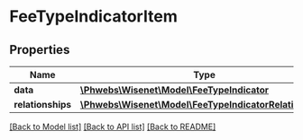 # FeeTypeIndicatorItem

## Properties
Name | Type | Description | Notes
------------ | ------------- | ------------- | -------------
**data** | [**\Phwebs\Wisenet\Model\FeeTypeIndicator**](FeeTypeIndicator.md) |  | [optional] 
**relationships** | [**\Phwebs\Wisenet\Model\FeeTypeIndicatorRelationships**](FeeTypeIndicatorRelationships.md) |  | [optional] 

[[Back to Model list]](../../README.md#documentation-for-models) [[Back to API list]](../../README.md#documentation-for-api-endpoints) [[Back to README]](../../README.md)


